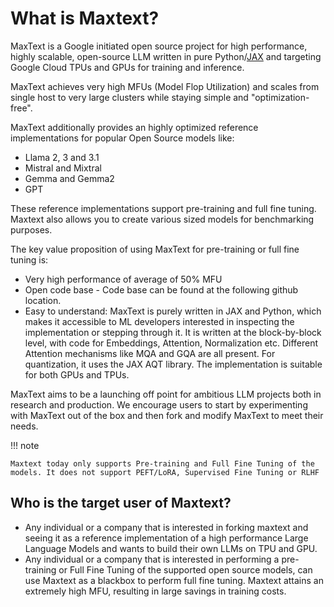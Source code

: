 # What is Maxtext?

MaxText is a Google initiated open source project for high performance, highly scalable, open-source LLM written in pure Python/[JAX](https://jax.readthedocs.io/en/latest/index.html) and targeting Google Cloud TPUs and GPUs for training and inference.

MaxText achieves very high MFUs (Model Flop Utilization) and scales from single host to very large clusters while staying simple and "optimization-free".

MaxText additionally provides an highly optimized reference implementations for popular Open Source models like:

- Llama 2, 3 and 3.1
- Mistral and Mixtral
- Gemma and Gemma2
- GPT

These reference implementations support pre-training and full fine tuning.  Maxtext also allows you to create various sized models for benchmarking purposes.

The key value proposition of using MaxText for pre-training or full fine tuning is:

- Very high performance of average of 50% MFU
- Open code base - Code base can be found at the following github location.
- Easy to understand: MaxText is purely written in JAX and Python, which makes it accessible to ML developers interested in inspecting the implementation or stepping through it. It is written at the block-by-block level, with code for Embeddings, Attention, Normalization etc. Different Attention mechanisms like MQA and GQA are all present. For quantization, it uses the JAX AQT library. The implementation is suitable for both GPUs and TPUs.

MaxText aims to be a launching off point for ambitious LLM projects both in research and production. We encourage users to start by experimenting with MaxText out of the box and then fork and modify MaxText to meet their needs.

!!! note

    Maxtext today only supports Pre-training and Full Fine Tuning of the models. It does not support PEFT/LoRA, Supervised Fine Tuning or RLHF

## Who is the target user of Maxtext?

- Any individual or a company that is interested in forking maxtext and seeing it as a reference implementation of a high performance Large Language Models and wants to build their own LLMs on TPU and GPU.
- Any individual or a company that is interested in performing a pre-training or Full Fine Tuning of the supported open source models, can use Maxtext as a blackbox to perform full fine tuning. Maxtext attains an extremely high MFU, resulting in large savings in training costs.
